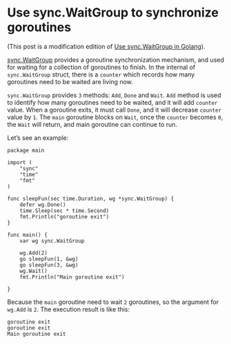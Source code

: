# Use sync.WaitGroup to synchronize goroutines

\(This post is a modification edition of [Use sync.WaitGroup in Golang](http://nanxiao.me/en/use-sync-waitgroup-in-golang/)\).

[sync.WaitGroup](https://golang.org/pkg/sync/#WaitGroup) provides a goroutine synchronization mechanism, and used for waiting for a collection of goroutines to finish. In the internal of `sync.WaitGroup` struct, there is a `counter` which records how many goroutines need to be waited are living now.

`sync.WaitGroup` provides `3` methods: `Add`, `Done` and `Wait`. `Add` method is used to identify how many goroutines need to be waited, and it will add `counter` value. When a goroutine exits, it must call `Done`, and it will decrease `counter` value by `1`. The `main` goroutine blocks on `Wait`, once the `counter` becomes `0`, the `Wait` will return, and main goroutine can continue to run.

Let’s see an example:

```text
package main

import (
    "sync"
    "time"
    "fmt"
)

func sleepFun(sec time.Duration, wg *sync.WaitGroup) {
    defer wg.Done()
    time.Sleep(sec * time.Second)
    fmt.Println("goroutine exit")
}

func main() {
    var wg sync.WaitGroup

    wg.Add(2)
    go sleepFun(1, &wg)
    go sleepFun(3, &wg)
    wg.Wait()
    fmt.Println("Main goroutine exit")

}
```

Because the `main` goroutine need to wait `2` goroutines, so the argument for `wg.Add` is `2`. The execution result is like this:

```text
goroutine exit
goroutine exit
Main goroutine exit
```

